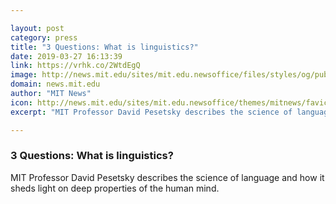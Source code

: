```yaml
---

layout: post
category: press
title: "3 Questions: What is linguistics?"
date: 2019-03-27 16:13:39
link: https://vrhk.co/2WtdEgQ
image: http://news.mit.edu/sites/mit.edu.newsoffice/files/styles/og/public/images/2019/David-Pesetsky.jpg
domain: news.mit.edu
author: "MIT News"
icon: http://news.mit.edu/sites/mit.edu.newsoffice/themes/mitnews/favicon.ico
excerpt: "MIT Professor David Pesetsky describes the science of language and how it sheds light on deep properties of the human mind."

---
```


### 3 Questions: What is linguistics?

MIT Professor David Pesetsky describes the science of language and how it sheds light on deep properties of the human mind.